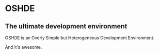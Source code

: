 # OSHDE
## The ultimate development environment

OSHDE is an Overly Simple but Heterogeneous Development Environment.

And it's awesome.
